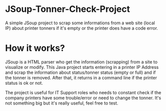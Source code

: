 # JSoup-Tonner-Check-Project

A simple JSoup project to scrap some informations from a web site (local IP) about printer tonners if it's empty or the printer does have a code error.

# How it works?

JSoup is a HTML parser who get the information (scrapping) from a site to visualize or modify. This Java project starts entering in a printer IP Address and scrap the information about status/tonner status (empty or full) and if the tonner is removed. After that, it returns in a command line if the printer status is ok or not.

The project is useful for IT Support roles who needs to constant check if the company printers have some trouble/error or need to change the tonner. It's not something big but it's really useful, feel free to test.
